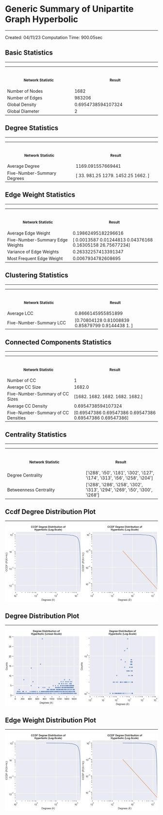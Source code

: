 # Generic Summary of Unipartite Graph **Hyperbolic**
---
Created: 04/11/23
Computation Time: 900.05sec

## Basic Statistics
---
<table>
<tr><th align="center"><img width="441" height="1"><p><small>Network Statistic</small></p></th><th align="center"><img width="441" height="1"><p><small>Result</small></p></th></tr>
<tr><td>Number of Nodes</td><td>1682</td></tr>
<tr><td>Number of Edges</td><td>983206</td></tr>
<tr><td>Global Density</td><td>0.6954738594107324</td></tr>
<tr><td>Global Diameter</td><td>2</td></tr>
</table>

## Degree Statistics
---
<table>
<tr><th align="center"><img width="441" height="1"><p><small>Network Statistic</small></p></th><th align="center"><img width="441" height="1"><p><small>Result</small></p></th></tr>
<tr><td>Average Degree</td><td>1169.091557669441</td></tr>
<tr><td>Five-Number-Summary Degrees</td><td>[  33.    981.25 1279.   1452.25 1662.  ]</td></tr>
</table>

## Edge Weight Statistics
---
<table>
<tr><th align="center"><img width="441" height="1"><p><small>Network Statistic</small></p></th><th align="center"><img width="441" height="1"><p><small>Result</small></p></th></tr>
<tr><td>Average Edge Weight</td><td>0.19862495182296616</td></tr>
<tr><td>Five-Number-Summary Edge Weights</td><td>[ 0.0013587   0.01244813  0.04376168  0.16305158 26.75677234]</td></tr>
<tr><td>Variance of Edge Weights</td><td>0.26332257413391347</td></tr>
<tr><td>Most Frequent Edge Weight</td><td>0.0067934782608695</td></tr>
</table>

## Clustering Statistics
---
<table>
<tr><th align="center"><img width="441" height="1"><p><small>Network Statistic</small></p></th><th align="center"><img width="441" height="1"><p><small>Result</small></p></th></tr>
<tr><td>Average LCC</td><td>0.8666145955851899</td></tr>
<tr><td>Five-Number-Summary LCC</td><td>[0.70804128 0.81008839 0.85879799 0.9144438  1.        ]</td></tr>
</table>

## Connected Components Statistics
---
<table>
<tr><th align="center"><img width="441" height="1"><p><small>Network Statistic</small></p></th><th align="center"><img width="441" height="1"><p><small>Result</small></p></th></tr>
<tr><td>Number of CC</td><td>1</td></tr>
<tr><td>Average CC Size</td><td>1682.0</td></tr>
<tr><td>Five-Number-Summary of CC Sizes</td><td>[1682. 1682. 1682. 1682. 1682.]</td></tr>
<tr><td>Average CC Density</td><td>0.6954738594107324</td></tr>
<tr><td>Five-Number-Summary of CC Densities</td><td>[0.69547386 0.69547386 0.69547386 0.69547386 0.69547386]</td></tr>
</table>

## Centrality Statistics
---
<table>
<tr><th align="center"><img width="441" height="1"><p><small>Network Statistic</small></p></th><th align="center"><img width="441" height="1"><p><small>Result</small></p></th></tr>
<tr><td>Degree Centrality</td><td>['i288', 'i50', 'i181', 'i302', 'i127', 'i174', 'i313', 'i56', 'i258', 'i204']</td></tr>
<tr><td>Betweenness Centrality</td><td>['i288', 'i286', 'i258', 'i302', 'i313', 'i294', 'i269', 'i50', 'i300', 'i268']</td></tr>
</table>

## Ccdf Degree Distribution Plot
---
![image](data/graph_summaries/projections/hyperbolic/assets/ccdf_degree_distribution.jpg)

## Degree Distribution Plot
---
![image](data/graph_summaries/projections/hyperbolic/assets/degree_distribution.jpg)

## Edge Weight Distribution Plot
---
![image](data/graph_summaries/projections/hyperbolic/assets/edge_weight_distribution.jpg)


